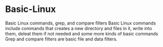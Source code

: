 # Basic-Linux
Basic Linux commands, grep, and compare filters
Basic Linux commands include commands that creates a new directory and files in it, write into them, deleat them if not needed and some more kinds of basic commands
Grep and compare filters are basic file and data filters.
